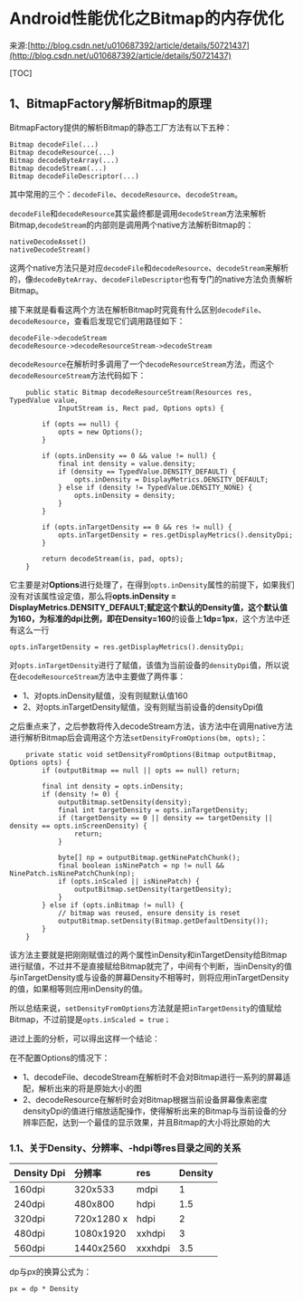 # Android性能优化之Bitmap的内存优化
来源:[http://blog.csdn.net/u010687392/article/details/50721437](http://blog.csdn.net/u010687392/article/details/50721437)

[TOC]

## 1、BitmapFactory解析Bitmap的原理

BitmapFactory提供的解析Bitmap的静态工厂方法有以下五种：

```
Bitmap decodeFile(...)
Bitmap decodeResource(...)
Bitmap decodeByteArray(...)
Bitmap decodeStream(...)
Bitmap decodeFileDescriptor(...)
```

其中常用的三个：`decodeFile`、`decodeResource`、`decodeStream`。 

`decodeFile`和`decodeResource`其实最终都是调用`decodeStream`方法来解析Bitmap,`decodeStream`的内部则是调用两个native方法解析Bitmap的：

```
nativeDecodeAsset()
nativeDecodeStream()
```

这两个native方法只是对应`decodeFile`和`decodeResource`、`decodeStream`来解析的，像`decodeByteArray`、`decodeFileDescriptor`也有专门的native方法负责解析Bitmap。

接下来就是看看这两个方法在解析Bitmap时究竟有什么区别`decodeFile`、`decodeResource`，查看后发现它们调用路径如下：

```
decodeFile->decodeStream 
decodeResource->decodeResourceStream->decodeStream
```

`decodeResource`在解析时多调用了一个`decodeResourceStream`方法，而这个`decodeResourceStream`方法代码如下：

```
    public static Bitmap decodeResourceStream(Resources res, TypedValue value,
            InputStream is, Rect pad, Options opts) {

        if (opts == null) {
            opts = new Options();
        }

        if (opts.inDensity == 0 && value != null) {
            final int density = value.density;
            if (density == TypedValue.DENSITY_DEFAULT) {
                opts.inDensity = DisplayMetrics.DENSITY_DEFAULT;
            } else if (density != TypedValue.DENSITY_NONE) {
                opts.inDensity = density;
            }
        }

        if (opts.inTargetDensity == 0 && res != null) {
            opts.inTargetDensity = res.getDisplayMetrics().densityDpi;
        }

        return decodeStream(is, pad, opts);
    }
```

它主要是对**Options**进行处理了，在得到`opts.inDensity`属性的前提下，如果我们没有对该属性设定值，那么将**opts.inDensity = DisplayMetrics.DENSITY_DEFAULT;**赋定这个默认的Density值，这个默认值为160，为标准的dpi比例，即在**Density=160**的设备上**1dp=1px**，这个方法中还有这么一行

```
opts.inTargetDensity = res.getDisplayMetrics().densityDpi;
```

对`opts.inTargetDensity`进行了赋值，该值为当前设备的`densityDpi`值，所以说在`decodeResourceStream`方法中主要做了两件事：

* 1、对opts.inDensity赋值，没有则赋默认值160 
* 2、对opts.inTargetDensity赋值，没有则赋当前设备的densityDpi值

之后重点来了，之后参数将传入decodeStream方法，该方法中在调用native方法进行解析Bitmap后会调用这个方法`setDensityFromOptions(bm, opts);`：

```
    private static void setDensityFromOptions(Bitmap outputBitmap, Options opts) {
        if (outputBitmap == null || opts == null) return;

        final int density = opts.inDensity;
        if (density != 0) {
            outputBitmap.setDensity(density);
            final int targetDensity = opts.inTargetDensity;
            if (targetDensity == 0 || density == targetDensity || density == opts.inScreenDensity) {
                return;
            }

            byte[] np = outputBitmap.getNinePatchChunk();
            final boolean isNinePatch = np != null && NinePatch.isNinePatchChunk(np);
            if (opts.inScaled || isNinePatch) {
                outputBitmap.setDensity(targetDensity);
            }
        } else if (opts.inBitmap != null) {
            // bitmap was reused, ensure density is reset
            outputBitmap.setDensity(Bitmap.getDefaultDensity());
        }
    }
```

该方法主要就是把刚刚赋值过的两个属性inDensity和inTargetDensity给Bitmap进行赋值，不过并不是直接赋给Bitmap就完了，中间有个判断，当inDensity的值与inTargetDensity或与设备的屏幕Density不相等时，则将应用inTargetDensity的值，如果相等则应用inDensity的值。

所以总结来说，`setDensityFromOptions`方法就是把`inTargetDensity`的值赋给Bitmap，不过前提是`opts.inScaled = true；`

进过上面的分析，可以得出这样一个结论：

在不配置Options的情况下： 

* 1、decodeFile、decodeStream在解析时不会对Bitmap进行一系列的屏幕适配，解析出来的将是原始大小的图 
* 2、decodeResource在解析时会对Bitmap根据当前设备屏幕像素密度densityDpi的值进行缩放适配操作，使得解析出来的Bitmap与当前设备的分辨率匹配，达到一个最佳的显示效果，并且Bitmap的大小将比原始的大
### 1.1、关于Density、分辨率、-hdpi等res目录之间的关系

|Density Dpi|	分辨率|res|Density|
|:--|:--|:--|:--|
|160dpi	|320x533|mdpi|1|
|240dpi	|480x800|hdpi|1.5|
|320dpi	|720x1280	x|hdpi|2|
|480dpi	|1080x1920|xxhdpi|3|
|560dpi|1440x2560|xxxhdpi|3.5|

dp与px的换算公式为：

```
px = dp * Density
```

